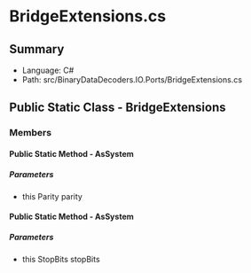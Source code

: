 ﻿# BridgeExtensions.cs

## Summary

* Language: C#
* Path: src/BinaryDataDecoders.IO.Ports/BridgeExtensions.cs

## Public Static Class - BridgeExtensions

### Members

#### Public Static Method - AsSystem

#####  Parameters

 - this Parity parity 

#### Public Static Method - AsSystem

#####  Parameters

 - this StopBits stopBits 

